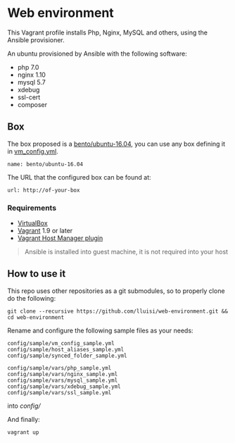 # Web environment

This Vagrant profile installs Php, Nginx, MySQL and others, using the Ansible provisioner.

An ubuntu provisioned by Ansible with the following software:
* php 7.0
* nginx 1.10
* mysql 5.7
* xdebug
* ssl-cert
* composer

## Box

The box proposed is a [bento/ubuntu-16.04](https://github.com/chef/bento), you can use any box defining it in [vm_config.yml](config/sample/vm_config_sample.yml).

```
name: bento/ubuntu-16.04
```
The URL that the configured box can be found at:
```
url: http://of-your-box
```

### Requirements

* [VirtualBox](https://www.virtualbox.org)
* [Vagrant](https://www.vagrantup.com) 1.9 or later
* [Vagrant Host Manager plugin](https://github.com/devopsgroup-io/vagrant-hostmanager)

> Ansible is installed into guest machine, it is not required into your host


## How to use it

This repo uses other repositories as a git submodules, so to properly clone do the following:

```
git clone --recursive https://github.com/lluisi/web-environment.git && cd web-environment
```

Rename and configure the following sample files as your needs:


```
config/sample/vm_config_sample.yml
config/sample/host_aliases_sample.yml
config/sample/synced_folder_sample.yml
```

```
config/sample/vars/php_sample.yml
config/sample/vars/nginx_sample.yml
config/sample/vars/mysql_sample.yml
config/sample/vars/xdebug_sample.yml
config/sample/vars/ssl_sample.yml
```

into *config/*

And finally:
```
vagrant up
```
